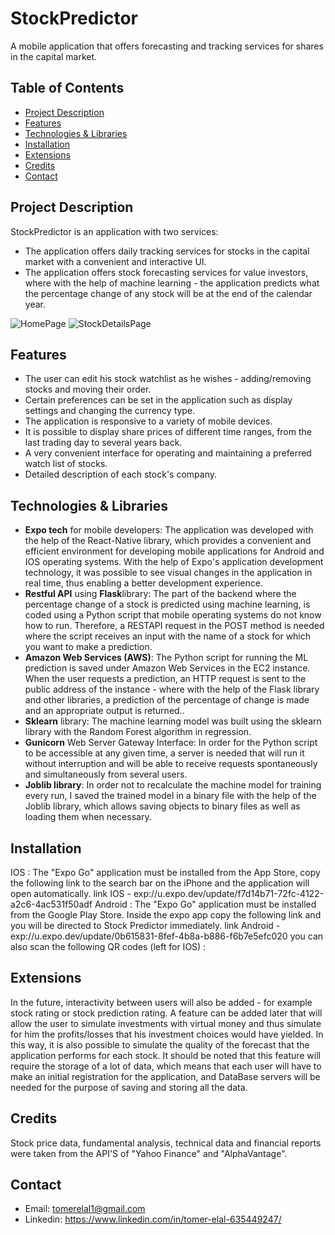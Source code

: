 # StockPredictor
A mobile application that offers forecasting and tracking services for shares in the capital market.

## Table of Contents

- [Project Description](#Project-Description)
- [Features](#Features)
- [Technologies & Libraries](#Technologies-&-Libraries)
- [Installation](#installation)
- [Extensions](#Extensions)
- [Credits](#credits)
- [Contact](#contact)
  
## Project Description
StockPredictor is an application with two services:
* The application offers daily tracking services for stocks in the capital market with a convenient and interactive UI.
* The application offers stock forecasting services for value investors, where with the help of machine learning - the application predicts what the percentage change of any stock will be at the end of the calendar year.


![HomePage](https://github.com/TomerElal/StockPredictor/assets/126855038/b0307ea0-70bf-4a5c-920f-a150c04ae927)
![StockDetailsPage](https://github.com/TomerElal/StockPredictor/assets/126855038/23a57416-870e-4914-ad0e-0e4c385e2375)


## Features
- The user can edit his stock watchlist as he wishes - adding/removing stocks and moving their order.
- Certain preferences can be set in the application such as display settings and changing the currency type.
- The application is responsive to a variety of mobile devices.
- It is possible to display share prices of different time ranges, from the last trading day to several years back.
- A very convenient interface for operating and maintaining a preferred watch list of stocks.
- Detailed description of each stock's company.

## Technologies & Libraries
- **Expo tech** for mobile developers: The application was developed with the help of the React-Native library, which provides a convenient and efficient environment for developing mobile applications for 
  Android and IOS operating systems. With the help of Expo's application development technology, it was possible to see visual changes in the application in real time, thus enabling a better development 
  experience.
- **Restful API** using **Flask**library: The part of the backend where the percentage change of a stock is predicted using machine learning, is coded using a Python script that mobile operating systems 
  do not know how to run. Therefore, a RESTAPI request in the POST method is needed where the script receives an input with the name of a stock for which you want to make a prediction.
- **Amazon Web Services (AWS)**: The Python script for running the ML prediction is saved under Amazon Web Services in the EC2 instance. When the user requests a prediction, an HTTP request is sent to the 
  public address of the instance - where with the help of the Flask library and other libraries, a prediction of the percentage of change is made and an appropriate output is returned..
- **Sklearn** library: The machine learning model was built using the sklearn library with the Random Forest algorithm in regression.
- **Gunicorn** Web Server Gateway Interface: In order for the Python script to be accessible at any given time, a server is needed that will run it without interruption and will be able to receive 
  requests spontaneously and simultaneously from several users.
- **Joblib library**: In order not to recalculate the machine model for training every run, I saved the trained model in a binary file with the help of the Joblib library, which allows saving objects to 
  binary files as well as loading them when necessary.
    
## Installation
IOS : The "Expo Go" application must be installed from the App Store, copy the following link to the search bar on the iPhone and the application will open automatically.
link IOS - exp://u.expo.dev/update/f7d14b71-72fc-4122-a2c6-4ac531f50adf
Android : The "Expo Go" application must be installed from the Google Play Store. Inside the expo app copy the following link and you will be directed to Stock Predictor immediately.
link Android - exp://u.expo.dev/update/0b615831-8fef-4b8a-b886-f6b7e5efc020
you can also scan the following QR codes (left for IOS) : 

## Extensions
In the future, interactivity between users will also be added - for example stock rating or stock prediction rating.
A feature can be added later that will allow the user to simulate investments with virtual money and thus simulate for him the profits/losses that his investment choices would have yielded.
In this way, it is also possible to simulate the quality of the forecast that the application performs for each stock.
It should be noted that this feature will require the storage of a lot of data, which means that each user will have to make an initial registration for the application, and DataBase servers will be needed for the purpose of saving and storing all the data.


## Credits
Stock price data, fundamental analysis, technical data and financial reports were taken from the API'S of "Yahoo Finance" and "AlphaVantage".

## Contact
- Email: tomerelal1@gmail.com
- Linkedin: https://www.linkedin.com/in/tomer-elal-635449247/
